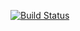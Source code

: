 [![Build Status](https://travis-ci.org/nicolalandro/fizz_buzz.svg?branch=master)](https://travis-ci.org/nicolalandro/fizz_buzz)